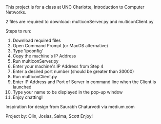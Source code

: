 This project is for a class at UNC Charlotte, Introduction to Computer Networks.

2 files are required to download: multiconServer.py and multiconClient.py

Steps to run:
1. Download required files
2. Open Command Prompt (or MacOS alternative)
3. Type 'ipconfig'
4. Copy the machine's IP Address
6. Run multiconServer.py
7. Enter your machine's IP Address from Step 4
8. Enter a desired port number (should be greater than 30000)
9. Run multiconClient.py
10. Enter IP Address and Port of Server in command line when the Client is launched
11. Type your name to be displayed in the pop-up window
12. Enjoy chatting!






Inspiration for design from Saurabh Chaturvedi via medium.com



Project by: Olin, Josias, Salma, Scott
Enjoy!
